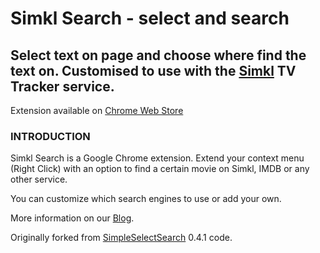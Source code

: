 # Simkl Search - select and search

## Select text on page and choose where find the text on. Customised to use with the [Simkl](https://simkl.com) TV Tracker service.

Extension available on [Chrome Web Store](https://chrome.google.com/webstore/detail/simkl-search-select-and-s/mdofghopgfobjkgepojjmcfljnocaaff?hl=en-US&gl=US)

### INTRODUCTION 

Simkl Search is a Google Chrome extension. Extend your context menu (Right Click) with an option to find a certain movie on Simkl, IMDB or any other service.

You can customize which search engines to use or add your own.

More information on our [Blog](http://simkl.org/).

Originally forked from [SimpleSelectSearch](https://github.com/frenetix/SimpleSelectSearch/) 0.4.1 code.
